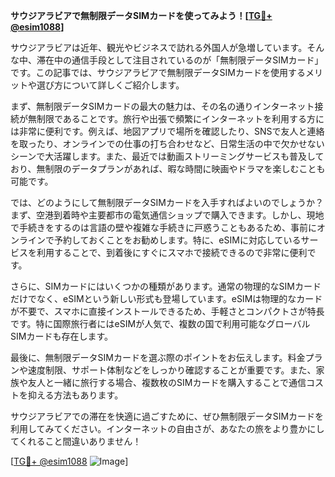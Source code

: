 **サウジアラビアで無制限データSIMカードを使ってみよう！[[TG💪+ @esim1088](https://t.me/s/esim1088)]**

サウジアラビアは近年、観光やビジネスで訪れる外国人が急増しています。そんな中、滞在中の通信手段として注目されているのが「無制限データSIMカード」です。この記事では、サウジアラビアで無制限データSIMカードを使用するメリットや選び方について詳しくご紹介します。

まず、無制限データSIMカードの最大の魅力は、その名の通りインターネット接続が無制限であることです。旅行や出張で頻繁にインターネットを利用する方には非常に便利です。例えば、地図アプリで場所を確認したり、SNSで友人と連絡を取ったり、オンラインでの仕事の打ち合わせなど、日常生活の中で欠かせないシーンで大活躍します。また、最近では動画ストリーミングサービスも普及しており、無制限のデータプランがあれば、暇な時間に映画やドラマを楽しむことも可能です。

では、どのようにして無制限データSIMカードを入手すればよいのでしょうか？まず、空港到着時や主要都市の電気通信ショップで購入できます。しかし、現地で手続きをするのは言語の壁や複雑な手続きに戸惑うこともあるため、事前にオンラインで予約しておくことをお勧めします。特に、eSIMに対応しているサービスを利用することで、到着後にすぐにスマホで接続できるので非常に便利です。

さらに、SIMカードにはいくつかの種類があります。通常の物理的なSIMカードだけでなく、eSIMという新しい形式も登場しています。eSIMは物理的なカードが不要で、スマホに直接インストールできるため、手軽さとコンパクトさが特長です。特に国際旅行者にはeSIMが人気で、複数の国で利用可能なグローバルSIMカードも存在します。

最後に、無制限データSIMカードを選ぶ際のポイントをお伝えします。料金プランや速度制限、サポート体制などをしっかり確認することが重要です。また、家族や友人と一緒に旅行する場合、複数枚のSIMカードを購入することで通信コストを抑える方法もあります。

サウジアラビアでの滞在を快適に過ごすために、ぜひ無制限データSIMカードを利用してみてください。インターネットの自由さが、あなたの旅をより豊かにしてくれること間違いありません！

[[TG💪+ @esim1088](https://t.me/s/esim1088) ![Image](https://i.postimg.cc/Y0z9fWf4/image.png)]
